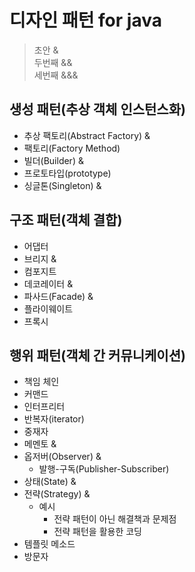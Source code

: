 # 디자인 패턴 for java

> 초안 &  
> 두번째 &&  
> 세번째 &&&

## 생성 패턴(추상 객체 인스턴스화)

- 추상 팩토리(Abstract Factory) &
- 팩토리(Factory Method)
- 빌더(Builder) &
- 프로토타입(prototype)
- 싱글톤(Singleton) &

## 구조 패턴(객체 결합)

- 어댑터
- 브리지 &
- 컴포지트
- 데코레이터 &
- 파사드(Facade) &
- 플라이웨이트
- 프록시

## 행위 패턴(객체 간 커뮤니케이션)

- 책임 체인
- 커맨드
- 인터프리터
- 반복자(iterator)
- 중재자
- 메멘토 &
- 옵저버(Observer) &
  - 발행-구독(Publisher-Subscriber)
- 상태(State) &
- 전략(Strategy) &
  - 예시
    - 전략 패턴이 아닌 해결책과 문제점
    - 전략 패턴을 활용한 코딩
- 템플릿 메소드
- 방문자
